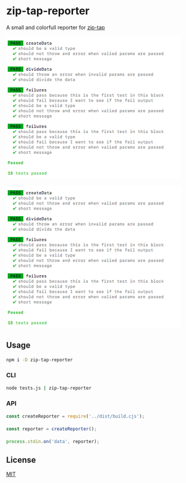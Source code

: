 # zip-tap-reporter

A small and colorfull reporter for [zip-tap](https://github.com/Vehmloewff/zip-tap)

![CLI Output](https://github.com/Vehmloewff/zip-tap-reporter/raw/master/screenshot2.png)

![CLI Output](https://github.com/Vehmloewff/zip-tap-reporter/raw/master/screenshot2.png)

## Usage

```sh
npm i -D zip-tap-reporter
```

### CLI

```sh
node tests.js | zip-tap-reporter
```

### API

```js
const createReporter = require('../dist/build.cjs');

const reporter = createReporter();

process.stdin.on('data', reporter);
```

## License

[MIT](/LICENSE)
